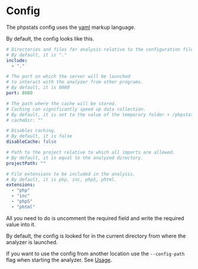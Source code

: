 # Config

The phpstats config uses the [yaml](https://cloudslang-docs.readthedocs.io/en/v1.0/yaml_overview.html) markup language.

By default, the config looks like this.

```yaml
# Directories and files for analysis relative to the configuration files directory.
# By default, it is "."
include:
  - "."

# The port on which the server will be launched
# to interact with the analyzer from other programs.
# By default, it is 8080
port: 8080

# The path where the cache will be stored.
# Caching can significantly speed up data collection.
# By default, it is set to the value of the temporary folder + /phpstats.
# cacheDir: ""

# Disables caching.
# By default, it is false
disableCache: false

# Path to the project relative to which all imports are allowed.
# By default, it is equal to the analyzed directory.
projectPath: ""

# File extensions to be included in the analysis.
# By default, it is php, inc, php5, phtml.
extensions:
  - "php"
  - "inc"
  - "php5"
  - "phtml"
```

All you need to do is uncomment the required field and write the required value into it.

By default, the config is looked for in the current directory from where the analyzer is launched.

If you want to use the config from another location use the `--config-path` flag when starting the analyzer. See [Usage](../README.md#usage).